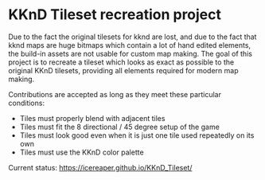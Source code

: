 # KKnD Tileset recreation project

Due to the fact the original tilesets for kknd are lost, and due to the fact that kknd maps are huge bitmaps which contain a lot of hand edited elements, the build-in assets are not usable for custom map making.
The goal of this project is to recreate a tileset which looks as exact as possible to the original KKnD tilesets, providing all elements required for modern map making.

Contributions are accepted as long as they meet these particular conditions:
- Tiles must properly blend with adjacent tiles
- Tiles must fit the 8 directional / 45 degree setup of the game
- Tiles must look good even when it is just one tile used repeatedly on its own
- Tiles must use the KKnD color palette

Current status: https://icereaper.github.io/KKnD_Tileset/
